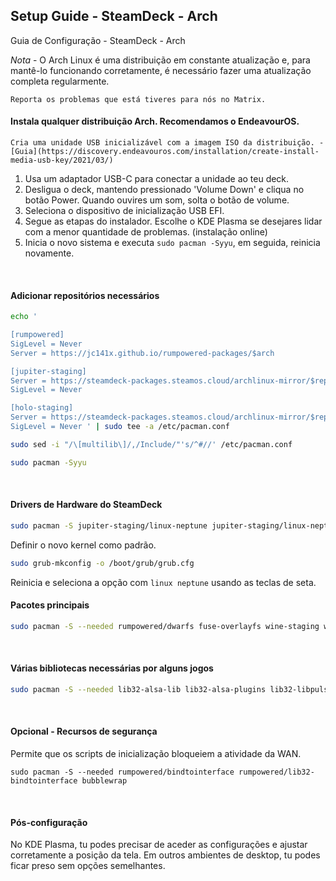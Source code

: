 ## Setup Guide - SteamDeck - Arch

Guia de Configuração - SteamDeck - Arch

*Nota* - O Arch Linux é uma distribuição em constante atualização e, para mantê-lo funcionando corretamente, é necessário fazer uma atualização completa regularmente.

    Reporta os problemas que está tiveres para nós no Matrix.

#### Instala qualquer distribuição Arch. Recomendamos o EndeavourOS.

    Cria uma unidade USB inicializável com a imagem ISO da distribuição. - [Guia](https://discovery.endeavouros.com/installation/create-install-media-usb-key/2021/03/)
1. Usa um adaptador USB-C para conectar a unidade ao teu deck.
2. Desligua o deck, mantendo pressionado 'Volume Down' e cliqua no botão Power. Quando ouvires um som, solta o botão de volume.
3. Seleciona o dispositivo de inicialização USB EFI.
4. Segue as etapas do instalador. Escolhe o KDE Plasma se desejares lidar com a menor quantidade de problemas. (instalação online)
5. Inicia o novo sistema e executa `sudo pacman -Syyu`, em seguida, reinicia novamente.
<br>

#### Adicionar repositórios necessários

```sh
echo '

[rumpowered]
SigLevel = Never
Server = https://jc141x.github.io/rumpowered-packages/$arch

[jupiter-staging]
Server = https://steamdeck-packages.steamos.cloud/archlinux-mirror/$repo/os/$arch
SigLevel = Never

[holo-staging]
Server = https://steamdeck-packages.steamos.cloud/archlinux-mirror/$repo/os/$arch
SigLevel = Never ' | sudo tee -a /etc/pacman.conf

sudo sed -i "/\[multilib\]/,/Include/"'s/^#//' /etc/pacman.conf

sudo pacman -Syyu
```
<br>

#### Drivers de Hardware do SteamDeck

```sh
sudo pacman -S jupiter-staging/linux-neptune jupiter-staging/linux-neptune-headers jupiter-staging/linux-firmware-neptune jupiter-staging/jupiter-hw-support rumpowered/sc-controller
```
 
Definir o novo kernel como padrão.

```sh
sudo grub-mkconfig -o /boot/grub/grub.cfg
```

Reinicia e seleciona a opção com `linux neptune` usando as teclas de seta.
<br>

#### Pacotes principais
```sh
sudo pacman -S --needed rumpowered/dwarfs fuse-overlayfs wine-staging wine-mono lib32-vulkan-icd-loader lib32-vulkan-radeon vulkan-radeon
```
<br>

#### Várias bibliotecas necessárias por alguns jogos
```sh
sudo pacman -S --needed lib32-alsa-lib lib32-alsa-plugins lib32-libpulse lib32-openal lib32-zlib libgphoto2 libxcrypt-compat gst-plugins-base gst-plugins-good gst-plugins-ugly gst-plugins-bad gstreamer-vaapi gst-libav lib32-gst-plugins-base-libs lib32-gst-plugins-base lib32-gst-plugins-good
```
<br>

#### Opcional - Recursos de segurança

Permite que os scripts de inicialização bloqueiem a atividade da WAN.

```
sudo pacman -S --needed rumpowered/bindtointerface rumpowered/lib32-bindtointerface bubblewrap
```
<br>

#### Pós-configuração

No KDE Plasma, tu podes precisar de aceder as configurações e ajustar corretamente a posição da tela. Em outros ambientes de desktop, tu podes ficar preso sem opções semelhantes.
